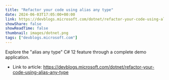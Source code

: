 ```yaml
---
title: "Refactor your code using alias any type"
date: 2024-06-03T17:05:00+00:00
link: https://devblogs.microsoft.com/dotnet/refactor-your-code-using-alias-any-type
showShare: false
showReadTime: false
thumbnail: images/dotnet.png
tags: ["devblogs.microsoft.com"]
---
```

Explore the "alias any type" C# 12 feature through a complete demo application.

- Link to article: https://devblogs.microsoft.com/dotnet/refactor-your-code-using-alias-any-type